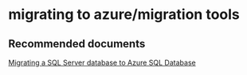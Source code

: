 <properties
	pageTitle="migrating to azure/migration tools"
	description="migrating to azure/migration tools"
	service="microsoft.sql"
	resource="servers"
	authors="aashu"
	displayOrder=""
	selfHelpType="generic"
	supportTopicIds="31980427"
	resourceTags=""
	productPesIds="13491"
	cloudEnvironments="MoonCake"
/>

# migrating to azure/migration tools

## **Recommended documents**
[Migrating a SQL Server database to Azure SQL Database](https://docs.azure.cn/sql-database/sql-database-cloud-migrate/)
